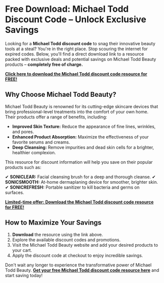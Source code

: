 # Free Download: Michael Todd Discount Code – Unlock Exclusive Savings

Looking for a **Michael Todd discount code** to snag their innovative beauty tools at a steal? You're in the right place. Stop scouring the internet for expired codes. Below, you'll find a direct download link to a resource packed with exclusive deals and potential savings on Michael Todd Beauty products – **completely free of charge.**

[**Click here to download the Michael Todd discount code resource for FREE!**](https://udemywork.com/michael-todd-discount-code)

## Why Choose Michael Todd Beauty?

Michael Todd Beauty is renowned for its cutting-edge skincare devices that bring professional-level treatments into the comfort of your own home. Their products offer a range of benefits, including:

*   **Improved Skin Texture:** Reduce the appearance of fine lines, wrinkles, and pores.
*   **Enhanced Product Absorption:** Maximize the effectiveness of your favorite serums and creams.
*   **Deep Cleansing:** Remove impurities and dead skin cells for a brighter, healthier complexion.

This resource for discount information will help you save on their popular products such as:

✔ **SONICLEAR:** Facial cleansing brush for a deep and thorough cleanse.
✔ **SONICSMOOTH:** At-home dermaplaning device for smoother, brighter skin.
✔ **SONICREFRESH:** Portable sanitizer to kill bacteria and germs on surfaces.

[**Limited-time offer: Download the Michael Todd discount code resource for FREE!**](https://udemywork.com/michael-todd-discount-code)

## How to Maximize Your Savings

1.  **Download** the resource using the link above.
2.  Explore the available discount codes and promotions.
3.  Visit the Michael Todd Beauty website and add your desired products to your cart.
4.  Apply the discount code at checkout to enjoy incredible savings.

Don't wait any longer to experience the transformative power of Michael Todd Beauty. **[Get your free Michael Todd discount code resource here](https://udemywork.com/michael-todd-discount-code)** and start saving today!

